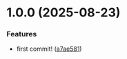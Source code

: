 # 1.0.0 (2025-08-23)


### Features

* first commit! ([a7ae581](https://github.com/budchirp/trash-ui/commit/a7ae581998f8b2fb05ab80cb1ca516124e043cff))
